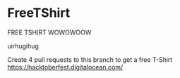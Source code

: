 # FreeTShirt
FREE TSHIRT WOWOWOOW

uirhugihug

Create 4 pull requests to this branch to get a free T-Shirt
https://hacktoberfest.digitalocean.com/
